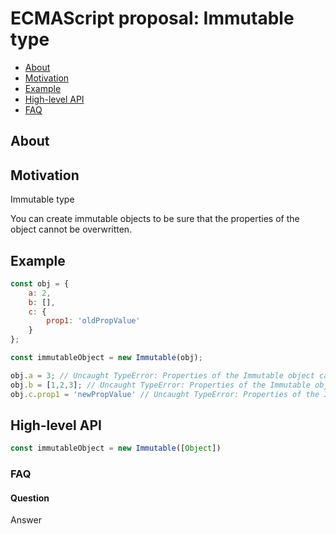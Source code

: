 # ECMAScript proposal: Immutable type
- [About](#about-me)
- [Motivation](#motivation)
- [Example](#example)
- [High-level API](#high-level-api)
- [FAQ](#faq)

## About


## Motivation

Immutable type

You can create immutable objects to be sure that the properties of the object cannot be overwritten.

## Example 

```js
const obj = {
	a: 2,
	b: [],
	c: {
		prop1: 'oldPropValue'
	}
};

const immutableObject = new Immutable(obj);

obj.a = 3; // Uncaught TypeError: Properties of the Immutable object cannot be overwritten.
obj.b = [1,2,3]; // Uncaught TypeError: Properties of the Immutable object cannot be overwritten.
obj.c.prop1 = 'newPropValue' // Uncaught TypeError: Properties of the Immutable object cannot be overwritten.

```

## High-level API

```js
const immutableObject = new Immutable([Object])
```

### FAQ
#### Question

Answer

